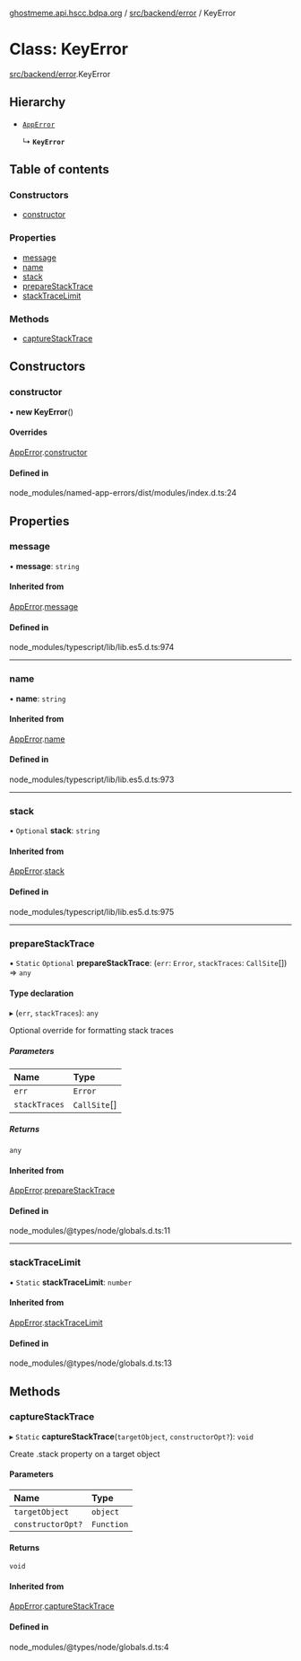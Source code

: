 [ghostmeme.api.hscc.bdpa.org][1] / [src/backend/error][2] / KeyError

# Class: KeyError

[src/backend/error][2].KeyError

## Hierarchy

- [`AppError`][3]

  ↳ **`KeyError`**

## Table of contents

### Constructors

- [constructor][4]

### Properties

- [message][5]
- [name][6]
- [stack][7]
- [prepareStackTrace][8]
- [stackTraceLimit][9]

### Methods

- [captureStackTrace][10]

## Constructors

### constructor

• **new KeyError**()

#### Overrides

[AppError][3].[constructor][11]

#### Defined in

node_modules/named-app-errors/dist/modules/index.d.ts:24

## Properties

### message

• **message**: `string`

#### Inherited from

[AppError][3].[message][12]

#### Defined in

node_modules/typescript/lib/lib.es5.d.ts:974

---

### name

• **name**: `string`

#### Inherited from

[AppError][3].[name][13]

#### Defined in

node_modules/typescript/lib/lib.es5.d.ts:973

---

### stack

• `Optional` **stack**: `string`

#### Inherited from

[AppError][3].[stack][14]

#### Defined in

node_modules/typescript/lib/lib.es5.d.ts:975

---

### prepareStackTrace

▪ `Static` `Optional` **prepareStackTrace**: (`err`: `Error`, `stackTraces`:
`CallSite`\[]) => `any`

#### Type declaration

▸ (`err`, `stackTraces`): `any`

Optional override for formatting stack traces

##### Parameters

| Name          | Type         |
| :------------ | :----------- |
| `err`         | `Error`      |
| `stackTraces` | `CallSite`[] |

##### Returns

`any`

#### Inherited from

[AppError][3].[prepareStackTrace][15]

#### Defined in

node_modules/@types/node/globals.d.ts:11

---

### stackTraceLimit

▪ `Static` **stackTraceLimit**: `number`

#### Inherited from

[AppError][3].[stackTraceLimit][16]

#### Defined in

node_modules/@types/node/globals.d.ts:13

## Methods

### captureStackTrace

▸ `Static` **captureStackTrace**(`targetObject`, `constructorOpt?`): `void`

Create .stack property on a target object

#### Parameters

| Name              | Type       |
| :---------------- | :--------- |
| `targetObject`    | `object`   |
| `constructorOpt?` | `Function` |

#### Returns

`void`

#### Inherited from

[AppError][3].[captureStackTrace][17]

#### Defined in

node_modules/@types/node/globals.d.ts:4

[1]: ../README.md
[2]: ../modules/src_backend_error.md
[3]: src_backend_error.AppError.md
[4]: src_backend_error.KeyError.md#constructor
[5]: src_backend_error.KeyError.md#message
[6]: src_backend_error.KeyError.md#name
[7]: src_backend_error.KeyError.md#stack
[8]: src_backend_error.KeyError.md#preparestacktrace
[9]: src_backend_error.KeyError.md#stacktracelimit
[10]: src_backend_error.KeyError.md#capturestacktrace
[11]: src_backend_error.AppError.md#constructor
[12]: src_backend_error.AppError.md#message
[13]: src_backend_error.AppError.md#name
[14]: src_backend_error.AppError.md#stack
[15]: src_backend_error.AppError.md#preparestacktrace
[16]: src_backend_error.AppError.md#stacktracelimit
[17]: src_backend_error.AppError.md#capturestacktrace
